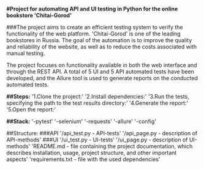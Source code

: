 **#Project for automating API and UI testing in Python for the online bookstore 'Chitai-Gorod'**

###The project aims to create an efficient testing system to verify the functionality of the web platform. 'Chitai-Gorod' is one of the leading bookstores in Russia. The goal of the automation is to improve the quality and reliability of the website, as well as to reduce the costs associated with manual testing.

The project focuses on functionality available in both the web interface and through the REST API. A total of 5 UI and 5 API automated tests have been developed, and the Allure tool is used to generate reports on the conducted automated tests.

**##Steps:**
'1.Clone the project:'
'2.Install dependencies:'
'3.Run the tests, specifying the path to the test results directory:'
'4.Generate the report:'
'5.Open the report:'

**##Stack:**
'-pytest'
'-selenium'
'-requests'
'-allure'
'-config'

##Structure:
###API
'/api_test.py - API-tests'
'/api_page.py - description of API-methods'
###UI
'/ui_test.py - UI-tests'
'/ui_page.py - description of UI-methods'
'README.md - file containing the project documentation, which describes installation, usage, project structure, and other important aspects'
'requirements.txt - file with the used dependencies'